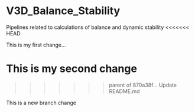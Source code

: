 # V3D_Balance_Stability
 Pipelines related to calculations of balance and dynamic stability
<<<<<<< HEAD
 
 This is my first change...
 
 This is my second change
=======
>>>>>>> parent of 870a38f... Update README.md

This is a new branch change